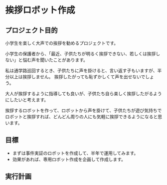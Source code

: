 # 挨拶ロボット作成

## プロジェクト目的

小学生を楽しく大声での挨拶を勧めるプロジェクトです。

小学生の保護者から、「最近、子供たちが明るく挨拶できない、若しくは挨拶しない」と悩む声を聞いたことがあります。

私は通学路巡回するとき、子供たちに声を掛けると、言い返す子もいますが、半分以上は挨拶しません。
挨拶したがっても恥ずかしくて声を出せないでしょう。

大人が挨拶するように指導しても良いが、子供たち自ら楽しく挨拶したがるようにしたいと考えます。

挨拶するロボットを作って、ロボットから声を掛けて、子供たちが遊び気持ちでロボットと挨拶すれば、どんどん周りの人にも気軽に挨拶できるようになると思います。

## 目標

* まずは事件実証のロボットを作成して、半年で運用してみます。
* 効果があれば、専用ロボット作成を企画して作成します。

## 実行計画